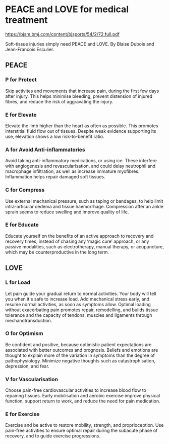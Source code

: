 # PEACE and LOVE for medical treatment

https://bjsm.bmj.com/content/bjsports/54/2/72.full.pdf

Soft-tissue injuries simply need PEACE and LOVE. By Blaise Dubois and Jean-Francois Esculier.


## PEACE


### P for Protect

Skip activites and movements that increase pain, during the first few days after injury. This helps minimise bleeding, prevent distension of injured fibres, and reduce the risk of aggravating the injury. 

### E for Elevate

Elevate the limb higher than the heart as often as possible. This promotes interstitial fluid flow out of tissues. Despite weak evidence supporting its use, elevation shows a low risk-to-benefit ratio.


### A for Avoid Anti-inflammatories

Avoid taking anti-inflammatory medications, or using ice. These interfere with angiogenesis and revascularisation, and could delay neutrophil and macrophage infiltration, as well as increase immature myofibres. Inflammation helps repair damaged soft tissues. 


### C for Compress

Use external mechanical pressure, such as taping or bandages, to help limit intra-articular oedema and tissue haemorrhage. Compression after an ankle sprain seems to reduce swelling and improve quality of life.


### E for Educate

Educate yourself on the benefits of an active approach to recovery and recovery times, instead of chasing any ‘magic cure’ approach, or any passive modalities, such as electrotherapy, manual therapy, or acupuncture, which may be counterproductive in the long term.


## LOVE


### L for Load

Let pain guide your gradual return to normal activities. Your body will tell you when it's safe to increase load. Add mechanical stress early, and resume normal activities, as soon as symptoms allow. Optimal loading without exacerbating pain promotes repair, remodelling, and builds tissue tolerance and the capacity of tendons, muscles and ligaments through mechanotransduction.


### O for Optimism

Be confident and positive, because optimistic patient expectations are associated with better outcomes and prognosis. Beliefs and emotions are thought to explain more of the variation in symptoms than the degree of pathophysiology. Minimize negative thoughts such as catastrophisation, depression, and fear.


### V for Vascularisation

Choose pain-free cardiovascular activities to increase blood flow to repairing tissues. Early mobilisation and aerobic exercise improve physical function, support return to work, and reduce the need for pain medication.


### E for Exercise

Exercise and be active to restore mobility, strength, and proprioception. Use pain-free activities to ensure optimal repair during the subacute phase of recovery, and to guide exercise progressions. 


